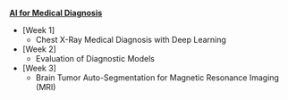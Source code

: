  **[AI for Medical Diagnosis](https://www.coursera.org/learn/ai-for-medical-diagnosis)**
  + [Week 1]
    + Chest X-Ray Medical Diagnosis with Deep Learning
  + [Week 2]
    + Evaluation of Diagnostic Models
  + [Week 3]
    + Brain Tumor Auto-Segmentation for Magnetic Resonance Imaging (MRI)

